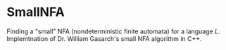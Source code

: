# SmallNFA
Finding a "small" NFA (nondeterministic finite automata) for a language $L$. Implemtnation of Dr. William Gasarch's small NFA algorithm in C++.
